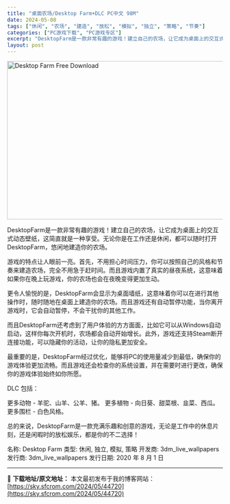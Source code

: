```yaml
---
title: "桌面农场/Desktop Farm+DLC PC中文 98M"
date: 2024-05-08
tags: ["休闲", "农场", "建造", "放松", "模拟", "独立", "策略", "节奏"]
categories: ["PC游戏下载", "PC游戏专区"]
excerpt: "DesktopFarm是一款非常有趣的游戏！建立自己的农场，让它成为桌面上的交互式动态壁纸，这简直就是一种享受。无论你是在工作还是休闲，都可以随时打开DesktopFarm，悠闲地建造你的农场。 游戏的特点让人眼前一亮。首先，不用担心时间压力，你可以按照自己的风格和节奏来建造农场，完全不用急于赶时间&hellip;"
layout: post
---
```


<img class="igg-image-content aligncenter" title="Desktop Farm Free Download" src="https://sky.sfcrom.com/wp-content/uploads/2024/05/e8a31-Desktop-Farm-Free-Download.jpg" alt="Desktop Farm Free Download" width="660" height="370" />

DesktopFarm是一款非常有趣的游戏！建立自己的农场，让它成为桌面上的交互式动态壁纸，这简直就是一种享受。无论你是在工作还是休闲，都可以随时打开DesktopFarm，悠闲地建造你的农场。

游戏的特点让人眼前一亮。首先，不用担心时间压力，你可以按照自己的风格和节奏来建造农场，完全不用急于赶时间。而且游戏内置了真实的昼夜系统，这意味着如果你在晚上玩游戏，你的农场也会在夜晚变得更加生动。

更令人愉悦的是，DesktopFarm会显示为桌面墙纸，这意味着你可以在进行其他操作时，随时随地在桌面上建造你的农场。而且游戏还有自动暂停功能，当你离开游戏时，它会自动暂停，不会干扰你的其他工作。

而且DesktopFarm还考虑到了用户体验的方方面面，比如它可以从Windows自动启动，这样你每次开机时，农场都会自动开始增长。此外，游戏还支持Steam断开连接功能，可以隐藏你的活动，让你的隐私更加安全。

最重要的是，DesktopFarm经过优化，能够将PC的使用量减少到最低，确保你的游戏体验更加流畅。而且游戏还会检查你的系统设置，并在需要时进行更改，确保你的游戏体验始终如你所愿。

DLC 包括：

更多动物 - 羊驼、山羊、公羊、猪。
更多植物 - 向日葵、甜菜根、韭菜、西瓜。
更多围栏 - 白色风格。

总的来说，DesktopFarm是一款充满乐趣和创意的游戏，无论是工作中的休息片刻，还是闲暇时的放松娱乐，都是你的不二选择！

名称: Desktop Farm
类型: 休闲, 独立, 模拟, 策略
开发商: 3dm_live_wallpapers
发行商: 3dm_live_wallpapers
发行日期: 2020 年 8 月 1 日

---
📖 **下载地址/原文地址：** 本文最初发布于我的博客网站：[https://sky.sfcrom.com/2024/05/44720](https://sky.sfcrom.com/2024/05/44720)
